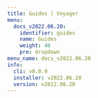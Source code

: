 ```yaml
---
title: Guides | Voyager
menu:
  docs_v2022.06.20:
    identifier: guides
    name: Guides
    weight: 40
    pre: dropdown
menu_name: docs_v2022.06.20
info:
  cli: v0.0.9
  installer: v2022.06.20
  version: v2022.06.20
---
```


